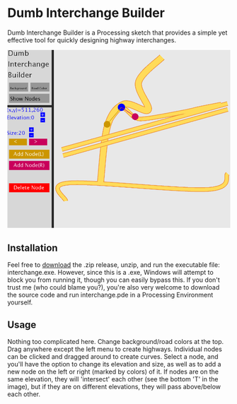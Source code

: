 # Dumb Interchange Builder
Dumb Interchange Builder is a Processing sketch that provides a simple yet effective tool for quickly designing highway interchanges. 

![](image1.png "Design your own interchanges!")

## Installation
Feel free to [download](https://github.com/Codenameaidan/DumbInterchangeBuilder/releases/download/1.0/DumbInterchangeBuilder.zip) the .zip release, unzip, and run the executable file: interchange.exe.  However, since this is a .exe, Windows will attempt to block you from running it, though you can easily bypass this.  If you don't trust me (who could blame you?), you're also very welcome to download the source code and run interchange.pde in a Processing Environment yourself.

## Usage
Nothing too complicated here.  Change background/road colors at the top.  Drag anywhere except the left menu to create highways.  Individual nodes can be clicked and dragged around to create curves.  Select a node, and you'll have the option to change its elevation and size, as well as to add a new node on the left or right (marked by colors) of it.  If nodes are on the same elevation, they will 'intersect' each other (see the bottom 'T' in the image), but if they are on different elevations, they will pass above/below each other.